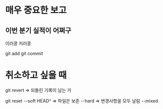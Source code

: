 # 매우 중요한 보고

## 이번 분기 실적이 어쩌구

이러쿵 저러쿵

git add
git commit

# 취소하고 싶을 때
git revert => 되돌린 기록이 남는 거

git reset --soft HEAD^ => 파일은 보존
          --hard => 변경사항을 모두 날림
          --mixed